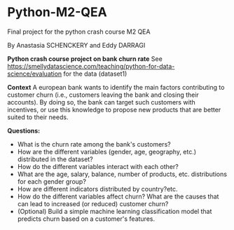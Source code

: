 # Python-M2-QEA
Final project for the python crash course M2 QEA

By  Anastasia SCHENCKERY and Eddy DARRAGI

**Python crash course project on bank churn rate**
See https://smellydatascience.com/teaching/python-for-data-science/evaluation for the data (dataset1)

**Context**
A european bank wants to identify the main factors contributing to customer churn (i.e., customers leaving the bank and closing their accounts). 
By doing so, the bank can target such customers with incentives, or use this knowledge to propose new products that are better suited to their needs.

**Questions:**
- What is the churn rate among the bank's customers?
- How are the different variables (gender, age, geography, etc.) distributed in the dataset?
- How do the different variables interact with each other?
- What are the age, salary, balance, number of products, etc. distributions for each gender group?
- How are different indicators distributed by country?etc.
- How do the different variables affect churn? What are the causes that can lead to increased (or reduced) customer churn?
- (Optional) Build a simple machine learning classification model that predicts churn based on a customer's features.
